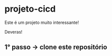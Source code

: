 # projeto-cicd


Este é um projeto muito interessante!

Deveras!


## 1° passo -> clone este repositório